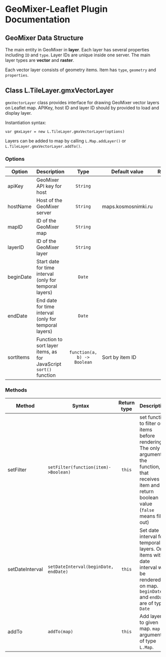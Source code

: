 # GeoMixer-Leaflet Plugin Documentation


## GeoMixer Data Structure

The main entity in GeoMixer in **layer**. Each layer has several properties including `ID` and `type`.
Layer IDs are unique inside one server. The main layer types are **vector** and **raster**.

Each vector layer consists of geometry items. Item has `type`, `geometry` and `properties`.


## Class L.TileLayer.gmxVectorLayer

`gmxVectorLayer` class provides interface for drawing GeoMixer vector layers on Leaflet map.
APIKey, host ID and layer ID should by provided to load and display layer.

Instantiation syntax:
```
var gmxLayer = new L.TileLayer.gmxVectorLayer(options)
```

Layers can be added to map by calling `L.Map.addLayer()` or `L.TileLayer.gmxVectorLayer.addTo()`.

### Options
Option|Description|Type|Default value|Required
------|-----------|:--:|-------------|:------:
apiKey|GeoMixer API key for host|`String`||Yes
hostName|Host of the GeoMixer server|`String`|maps.kosmosnimki.ru| No
mapID|ID of the GeoMixer map|`String`||Yes
layerID|ID of the GeoMixer layer|`String`||Yes
beginDate|Start date for time interval (only for temporal layers)|`Date`||No
endDate|End date for time interval (only for temporal layers)|`Date`||No
sortItems|Function to sort layer items, as for JavaScript `sort()` function |`function(a, b) -> Boolean`|Sort by item ID|No

### Methods
Method|Syntax|Return type|Description
------|------|:---------:|-----------
setFilter|`setFilter(function(item)->Boolean)`|`this`|set function to filter out items before rendering. The only argument is the function, that receives an item and return boolean value (`false` means filter out)
setDateInterval|`setDateInterval(beginDate, endDate)`|`this`|Set date interval for temporal layers. Only items within date interval will be rendered on map. `beginDate` and `endDate` are of type `Date`
addTo|`addTo(map)`|`this`|Add layer to given map. `map` argument is of type `L.Map`.